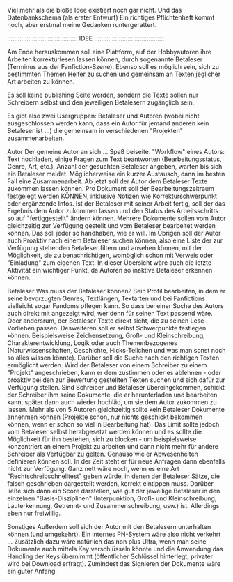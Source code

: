 Viel mehr als die bloße Idee existiert noch gar nicht. Und das Datenbankschema (als erster Entwurf)
Ein richtiges Pflichtenheft kommt noch, aber erstmal meine Gedanken runtergerattert.

::::::::::::::::::::::::::::::::::::::::
IDEE
::::::::::::::::::::::::::::::::::::::::

Am Ende herauskommen soll eine Plattform, auf der Hobbyautoren ihre Arbeiten korrekturlesen lassen können, durch sogenannte Betaleser (Terminus aus der Fanfiction-Szene). Ebenso soll es möglich sein, sich zu bestimmten Themen Helfer zu suchen und gemeinsam an Texten jeglicher Art arbeiten zu können.

Es soll keine publishing Seite werden, sondern die Texte sollen nur Schreibern selbst und den jeweiligen Betalesern zugänglich sein.

Es gibt also zwei Usergruppen: Betaleser und Autoren (wobei nicht ausgeschlossen werden kann, dass ein Autor für jemand anderen kein Betaleser ist ...) die gemeinsam in verschiedenen "Projekten" zusammenarbeiten.

Autor
Der gemeine Autor an sich ... Spaß beiseite. "Workflow" eines Autors: Text hochladen, einige Fragen zum Text beantworten (Bearbeitungsstatus, Genre, Art, etc.), Anzahl der gesuchten Betaleser angeben, warten bis sich ein Betaleser meldet. Möglicherweise ein kurzer Austausch, dann im besten Fall eine Zusammenarbeit. Ab jetzt soll der Autor dem Betaleser Texte zukommen lassen können. Pro Dokument soll der Bearbeitungszeitraum festgelegt werden KÖNNEN, inklusive Notizen wie Korrekturschwerpunkt oder ergänzende Infos. Ist der Betaleser mit seiner Arbeit fertig, soll der das Ergebnis dem Autor zukommen lassen und den Status des Arbeitsschritts so auf "fertiggestellt" ändern können. Mehrere Dokumente sollen vom Autor gleichzeitig zur Verfügung gestellt und vom Betaleser bearbeitet werden können. Das soll jeder so handhaben, wie er will.
Im Übrigen soll der Autor auch Proaktiv nach einem Betaleser suchen können, also eine Liste der zur Verfügung stehenden Betaleser filtern und ansehen können, mit der Möglichkeit, sie zu benachrichtigen, womöglich schon mit Verweis oder "Einladung" zum eigenen Text. In dieser Übersicht wäre auch die letzte Aktivität ein wichtiger Punkt, da Autoren so inaktive Betaleser erkennen können.

Betaleser
Was muss der Betaleser können? Sein Profil bearbeiten, in dem er seine bevorzugten Genres, Textlängen, Textarten und bei Fanfictions vielleicht sogar Fandoms pflegen kann. So dass bei einer Suche des Autors auch direkt mit angezeigt wird, wer denn für seinen Text passend wäre. Oder andersrum, der Betaleser Texte direkt sieht, die zu seinen Lese-Vorlieben passen. Desweiteren soll er selbst Schwerpunkte festlegen können. Beispielsweise Zeichensetzung, Groß- und Kleinschreibung, Charakterentwicklung, Logik oder auch Themenbezogenes (Naturwissenschaften, Geschichte, Hicks-Teilchen und was man sonst noch so alles wissen könnte). Darüber soll die Suche nach den richtigen Texten ermöglicht werden.
Wird der Betaleser von einem Schreiber zu einem "Projekt" angeschrieben, kann er dem zustimmen oder es ablehnen - oder proaktiv bei den zur Bewertung gestellten Texten suchen und sich dafür zur Verfügung stellen. Sind Schreiber und Betaleser übereingekommen, schickt der Schreiber ihm seine Dokumente, die er herunterladen und bearbeiten kann, später dann auch wieder hochläd, um sie dem Autor zukommen zu lassen.
Mehr als von 5 Autoren gleichzeitig sollte kein Betaleser Dokumente annehmen können (Projekte schon, nur nichts geschickt bekommen können, wenn er schon so viel in Bearbeitung hat). Das Limit sollte jedoch vom Betaleser selbst herabgesetzt werden können und es sollte die Möglichkeit für ihn bestehen, sich zu blocken - um beispielsweise konzentriert an einem Projekt zu arbeiten und dann nicht mehr für andere Schreiber als Verfügbar zu gelten. Genauso wie er Abwesenheiten definieren können soll. In der Zeit steht er für neue Anfragen dann ebenfalls nicht zur Verfügung.
Ganz nett wäre noch, wenn es eine Art "Rechtschreibschnelltest" geben würde, in denen der Betaleser Sätze, die falsch geschrieben dargestellt werden, korrekt eintippen muss. Darüber ließe sich dann ein Score darstellen, wie gut der jeweilige Betaleser in den einzelnen "Basis-Disziplinen" (Interpunktion, Groß- und Kleinschreibung, Lauterkennung, Getrennt- und Zusammenschreibung, usw.) ist. Allerdings eben nur freiwillig.

Sonstiges
Außerdem soll sich der Autor mit den Betalesern unterhalten können (und umgekehrt). Ein internes PN-System wäre also nicht verkehrt ... 
Zusätzlich dazu wäre natürlich das non plus Ultra, wenn man seine Dokumente auch mittels Key verschlüsseln könnte und die Anwendung das Handling der Keys übernimmt (öffentlicher Schlüssel hinterlegt, privater wird bei Download erfragt). Zumindest das Signieren der Dokumente wäre ein guter Anfang.

